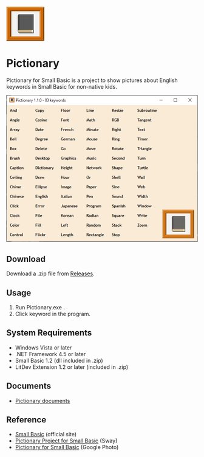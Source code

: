 ![icon](img/PictionaryIcon.png)

# Pictionary
Pictionary for Small Basic is a project to show pictures about English keywords in Small Basic for non-native kids.

![Pictionary](img/Pictionary1.1.0.png)

## Download
Download a .zip file from [Releases](https://github.com/nonkitMac/Pictionary/releases).

## Usage
1. Run Pictionary.exe .
1. Click keyword in the program.

## System Requirements
- Windows Vista or later
- .NET Framework 4.5 or later
- Small Basic 1.2 (dll included in .zip)
- LitDev Extension 1.2 or later (included in .zip)

## Documents
- [Pictionary documents](docs/Home.md)

## Reference
- [Small Basic](https://smallbasic-publicwebsite.azurewebsites.net/) (official site)
- [Pictionary Project for Small Basic](https://sway.com/gIdC8unQibvltFHq?ref=Link) (Sway)
- [Pictionary for Small Basic](https://goo.gl/photos/vkJocXXbd1pyGMMk8) (Google Photo)
